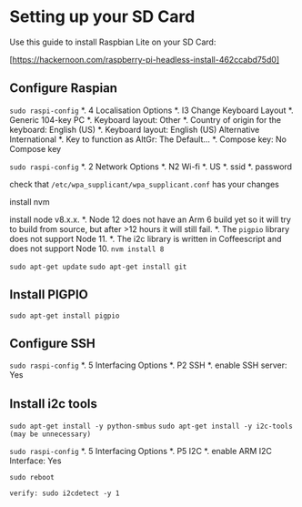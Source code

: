 # Setting up your SD Card

Use this guide to install Raspbian Lite on your SD Card:

[https://hackernoon.com/raspberry-pi-headless-install-462ccabd75d0]

## Configure Raspian

`sudo raspi-config`
*. 4 Localisation Options
*. I3 Change Keyboard Layout
*. Generic 104-key PC
*. Keyboard layout: Other
*. Country of origin for the keyboard: English (US)
*. Keyboard layout: English (US) Alternative International
*. Key to function as AltGr: The Default...
*. Compose key: No Compose key

`sudo raspi-config`
*. 2 Network Options
*. N2 Wi-fi
*. US
*. ssid
*. password

check that `/etc/wpa_supplicant/wpa_supplicant.conf` has your changes

install nvm

install node v8.x.x. 
*. Node 12 does not have an Arm 6 build yet so it will try to build from source, but after >12 hours it will still fail. 
*. The `pigpio` library does not support Node 11.
*. The i2c library is written in Coffeescript and does not support Node 10.
```nvm install 8```

`sudo apt-get update`
`sudo apt-get install git`

## Install PIGPIO
`sudo apt-get install pigpio`

## Configure SSH
`sudo raspi-config`
*. 5 Interfacing Options
*. P2 SSH
*. enable SSH server: Yes

## Install i2c tools
`sudo apt-get install -y python-smbus`
`sudo apt-get install -y i2c-tools (may be unnecessary)`


`sudo raspi-config`
*. 5 Interfacing Options
*. P5 I2C
*. enable ARM I2C Interface: Yes


`sudo reboot`


`verify: sudo i2cdetect -y 1`
